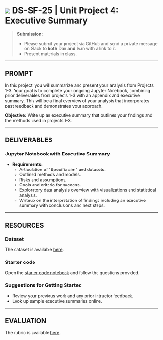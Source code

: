 # ![](https://ga-dash.s3.amazonaws.com/production/assets/logo-9f88ae6c9c3871690e33280fcf557f33.png) DS-SF-25 | Unit Project 4: Executive Summary

> **Submission:**
>
> - Please submit your project via GitHub and send a private message on Slack to **both** Dan **and** Ivan with a link to it.
> - Present materials in class.

---

## PROMPT

In this project, you will summarize and present your analysis from Projects 1-3. Your goal is to complete your ongoing Jupyter Notebook, combining prior deliverables from projects 1-3 with an appendix and executive summary. This will be a final overview of your analysis that incorporates past feedback and demonstrates your approach.

**Objective:** Write up an executive summary that outlines your findings and the methods used in projects 1-3.

---

## DELIVERABLES

### Jupyter Notebook with Executive Summary

- **Requirements:**
  - Articulation of "Specific aim" and datasets.
  - Outlined methods and models.
  - Risks and assumptions.
  - Goals and criteria for success.
  - Exploratory data analysis overview with visualizations and statistical analysis.
  - Writeup on the interpretation of findings including an executive summary with conclusions and next steps.

---

## RESOURCES

### Dataset

The dataset is available [here](../dataset).

### Starter code

Open the [starter code notebook](./code/unit-project-4-starter-code.ipynb) and follow the questions provided.

### Suggestions for Getting Started

- Review your previous work and any prior intructor feedback.
- Look up sample executive summaries online.

---

## EVALUATION

The rubric is available [here](https://docs.google.com/spreadsheets/d/1uzIYXV-A5Zcy84L68ZQ7lQm6kJSz4Txkv4sDZ9dvJ0k/edit#gid=307669008).
